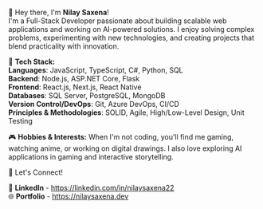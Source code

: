 👋 Hey there, I'm **Nilay Saxena**!  
I'm a Full-Stack Developer passionate about building scalable web applications and working on AI-powered solutions. I enjoy solving complex problems, experimenting with new technologies, and creating projects that blend practicality with innovation.  

🔹 **Tech Stack:**  
**Languages**: JavaScript, TypeScript, C#, Python, SQL  
**Backend**: Node.js, ASP.NET Core, Flask  
**Frontend**: React.js, Next.js, React Native  
**Databases**: SQL Server, PostgreSQL, MongoDB  
**Version Control/DevOps**: Git, Azure DevOps, CI/CD  
**Principles & Methodologies**: SOLID, Agile, High/Low-Level Design, Unit Testing  

🎮 **Hobbies & Interests:**
When I'm not coding, you'll find me gaming, watching anime, or working on digital drawings. I also love exploring AI applications in gaming and interactive storytelling.  

🚀 Let's Connect!

💼 **LinkedIn** - https://linkedin.com/in/nilaysaxena22   
🌐 **Portfolio** - https://nilaysaxena.dev

<!---
Aether61198/Aether61198 is a ✨ special ✨ repository because its `README.md` (this file) appears on your GitHub profile.
You can click the Preview link to take a look at your changes.
--->
